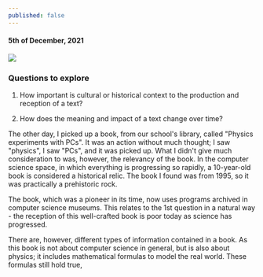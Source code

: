 ```yaml
---
published: false
---
```

#### 5th of December, 2021

![]({{site.baseurl}}/https://media.springernature.com/w306/springer-static/cover-hires/book/978-3-642-79462-9)

### Questions to explore

1) How important is cultural or historical context to the production and reception of a text?

2) How does the meaning and impact of a text change over time? 

The other day, I picked up a book, from our school's library, called "Physics experiments with PCs". It was an action without much thought; I saw "physics", I saw "PCs", and it was picked up. What I didn't give much consideration to was, however, the relevancy of the book. In the computer science space, in which everything is progressing so rapidly, a 10-year-old book is considered a historical relic. The book I found was from 1995, so it was practically a prehistoric rock.

The book, which was a pioneer in its time, now uses programs archived in computer science museums. This relates to the 1st question in a natural way - the reception of this well-crafted book is poor today as science has progressed. 

There are, however, different types of information contained in a book. As this book is not about computer science in general, but is also about physics; it includes mathematical formulas to model the real world. These formulas still hold true, 
